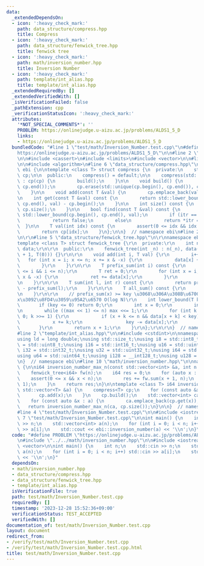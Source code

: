```yaml
---
data:
  _extendedDependsOn:
  - icon: ':heavy_check_mark:'
    path: data_structure/compress.hpp
    title: Compress
  - icon: ':heavy_check_mark:'
    path: data_structure/fenwick_tree.hpp
    title: fenwick tree
  - icon: ':heavy_check_mark:'
    path: math/inversion_number.hpp
    title: Inversion Number
  - icon: ':heavy_check_mark:'
    path: template/int_alias.hpp
    title: template/int_alias.hpp
  _extendedRequiredBy: []
  _extendedVerifiedWith: []
  _isVerificationFailed: false
  _pathExtension: cpp
  _verificationStatusIcon: ':heavy_check_mark:'
  attributes:
    '*NOT_SPECIAL_COMMENTS*': ''
    PROBLEM: https://onlinejudge.u-aizu.ac.jp/problems/ALDS1_5_D
    links:
    - https://onlinejudge.u-aizu.ac.jp/problems/ALDS1_5_D
  bundledCode: "#line 1 \"test/math/Inversion_Number.test.cpp\"\n#define PROBLEM \"\
    https://onlinejudge.u-aizu.ac.jp/problems/ALDS1_5_D\"\n\n#line 2 \"math/inversion_number.hpp\"\
    \n\n#include <cassert>\n#include <limits>\n#include <vector>\n\n#line 2 \"data_structure/compress.hpp\"\
    \n\n#include <algorithm>\n#line 6 \"data_structure/compress.hpp\"\n\nnamespace\
    \ ebi {\n\ntemplate <class T> struct compress {\n  private:\n    std::vector<T>\
    \ cp;\n\n  public:\n    compress() = default;\n\n    compress(std::vector<T> cp)\
    \ : cp(cp) {\n        build();\n    }\n\n    void build() {\n        std::sort(cp.begin(),\
    \ cp.end());\n        cp.erase(std::unique(cp.begin(), cp.end()), cp.end());\n\
    \    }\n\n    void add(const T &val) {\n        cp.emplace_back(val);\n    }\n\
    \n    int get(const T &val) const {\n        return std::lower_bound(cp.begin(),\
    \ cp.end(), val) - cp.begin();\n    }\n\n    int size() const {\n        return\
    \ cp.size();\n    }\n\n    bool find(const T &val) const {\n        auto itr =\
    \ std::lower_bound(cp.begin(), cp.end(), val);\n        if (itr == cp.end())\n\
    \            return false;\n        else\n            return *itr == val;\n  \
    \  }\n\n    T val(int idx) const {\n        assert(0 <= idx && idx < (int)cp.size());\n\
    \        return cp[idx];\n    }\n};\n\n}  // namespace ebi\n#line 2 \"data_structure/fenwick_tree.hpp\"\
    \n\r\n#line 5 \"data_structure/fenwick_tree.hpp\"\n\r\nnamespace ebi {\r\n\r\n\
    template <class T> struct fenwick_tree {\r\n  private:\r\n    int n;\r\n    std::vector<T>\
    \ data;\r\n\r\n  public:\r\n    fenwick_tree(int _n) : n(_n), data(std::vector<T>(_n\
    \ + 1, T(0))) {}\r\n\r\n    void add(int i, T val) {\r\n        i++;\r\n     \
    \   for (int x = i; x <= n; x += x & -x) {\r\n            data[x] += val;\r\n\
    \        }\r\n    }\r\n\r\n    T prefix_sum(int i) const {\r\n        assert(0\
    \ <= i && i <= n);\r\n        T ret = 0;\r\n        for (int x = i; x > 0; x -=\
    \ x & -x) {\r\n            ret += data[x];\r\n        }\r\n        return ret;\r\
    \n    }\r\n\r\n    T sum(int l, int r) const {\r\n        return prefix_sum(r)\
    \ - prefix_sum(l);\r\n    }\r\n\r\n    T all_sum() const {\r\n        return prefix_sum(n);\r\
    \n    }\r\n\r\n    // prefix_sum(x) >= key \u3068\u306A\u308B\u6700\u5C0F\u306E\
    x\u3092\u8FD4\u3059\u95A2\u6570 O(log N)\r\n    int lower_bound(T key) {\r\n \
    \       if (key <= 0) return 0;\r\n        int x = 0;\r\n        int max = 1;\r\
    \n        while ((max << 1) <= n) max <<= 1;\r\n        for (int k = max; k >\
    \ 0; k >>= 1) {\r\n            if (x + k <= n && data[x + k] < key) {\r\n    \
    \            x += k;\r\n                key -= data[x];\r\n            }\r\n \
    \       }\r\n        return x + 1;\r\n    }\r\n};\r\n\r\n}  // namespace ebi\n\
    #line 2 \"template/int_alias.hpp\"\n\n#include <cstdint>\n\nnamespace ebi {\n\n\
    using ld = long double;\nusing std::size_t;\nusing i8 = std::int8_t;\nusing u8\
    \ = std::uint8_t;\nusing i16 = std::int16_t;\nusing u16 = std::uint16_t;\nusing\
    \ i32 = std::int32_t;\nusing u32 = std::uint32_t;\nusing i64 = std::int64_t;\n\
    using u64 = std::uint64_t;\nusing i128 = __int128_t;\nusing u128 = __uint128_t;\n\
    \n}  // namespace ebi\n#line 10 \"math/inversion_number.hpp\"\n\nnamespace ebi\
    \ {\n\ni64 inversion_number_max_n(const std::vector<int> &a, int n = 200000) {\n\
    \    fenwick_tree<i64> fw(n);\n    i64 res = 0;\n    for (auto x : a) {\n    \
    \    assert(0 <= x && x < n);\n        res += fw.sum(x + 1, n);\n        fw.add(x,\
    \ 1);\n    }\n    return res;\n}\n\ntemplate <class T> i64 inversion_number(const\
    \ std::vector<T> &a) {\n    compress<T> cp;\n    for (const auto &x : a) {\n \
    \       cp.add(x);\n    }\n    cp.build();\n    std::vector<int> ca;\n    ca.reserve(a.size());\n\
    \    for (const auto &x : a) {\n        ca.emplace_back(cp.get(x));\n    }\n \
    \   return inversion_number_max_n(ca, cp.size());\n}\n\n}  // namespace ebi\n\
    #line 4 \"test/math/Inversion_Number.test.cpp\"\n\n#include <iostream>\n#line\
    \ 7 \"test/math/Inversion_Number.test.cpp\"\n\nint main() {\n    int n;\n    std::cin\
    \ >> n;\n    std::vector<int> a(n);\n    for (int i = 0; i < n; i++) std::cin\
    \ >> a[i];\n    std::cout << ebi::inversion_number(a) << '\\n';\n}\n"
  code: "#define PROBLEM \"https://onlinejudge.u-aizu.ac.jp/problems/ALDS1_5_D\"\n\
    \n#include \"../../math/inversion_number.hpp\"\n\n#include <iostream>\n#include\
    \ <vector>\n\nint main() {\n    int n;\n    std::cin >> n;\n    std::vector<int>\
    \ a(n);\n    for (int i = 0; i < n; i++) std::cin >> a[i];\n    std::cout << ebi::inversion_number(a)\
    \ << '\\n';\n}"
  dependsOn:
  - math/inversion_number.hpp
  - data_structure/compress.hpp
  - data_structure/fenwick_tree.hpp
  - template/int_alias.hpp
  isVerificationFile: true
  path: test/math/Inversion_Number.test.cpp
  requiredBy: []
  timestamp: '2023-12-28 15:52:36+09:00'
  verificationStatus: TEST_ACCEPTED
  verifiedWith: []
documentation_of: test/math/Inversion_Number.test.cpp
layout: document
redirect_from:
- /verify/test/math/Inversion_Number.test.cpp
- /verify/test/math/Inversion_Number.test.cpp.html
title: test/math/Inversion_Number.test.cpp
---
```

